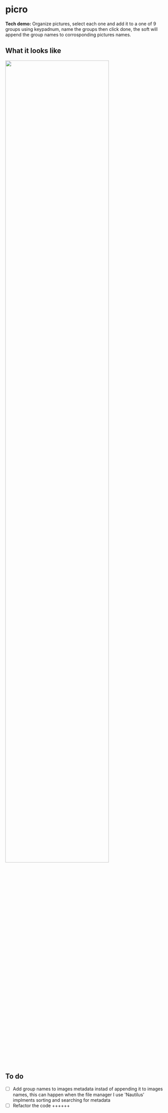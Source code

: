 # picro

**Tech demo:** Organize pictures, select each one and add it to a one of 9 groups using keypadnum, name the groups then click done, the soft will append the group names to corrosponding pictures names.

## What it looks like
<img src="./picro-demo.gif" width="80%" height="80%">

## To do

- [ ] Add group names to images metadata instad of appending it to images names, this can happen when the file manager I use 'Nautilus' implments sorting and searching for metadata
- [ ] Refactor the code ++++++
